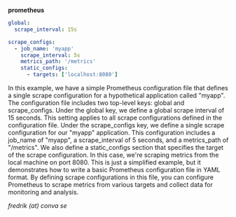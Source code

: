 __prometheus__
```yaml
global:
  scrape_interval: 15s

scrape_configs:
  - job_name: 'myapp'
    scrape_interval: 5s
    metrics_path: '/metrics'
    static_configs:
      - targets: ['localhost:8080']

```
In this example, we have a simple Prometheus configuration file that defines a single scrape configuration for a hypothetical application called "myapp". The configuration file includes two top-level keys: global and scrape_configs.
Under the global key, we define a global scrape interval of 15 seconds. This setting applies to all scrape configurations defined in the configuration file.
Under the scrape_configs key, we define a single scrape configuration for our "myapp" application. This configuration includes a job_name of "myapp", a scrape_interval of 5 seconds, and a metrics_path of "/metrics". We also define a static_configs section that specifies the target of the scrape configuration. In this case, we're scraping metrics from the local machine on port 8080.
This is just a simplified example, but it demonstrates how to write a basic Prometheus configuration file in YAML format. By defining scrape configurations in this file, you can configure Prometheus to scrape metrics from various targets and collect data for monitoring and analysis.

_fredrik (at) conva se_

